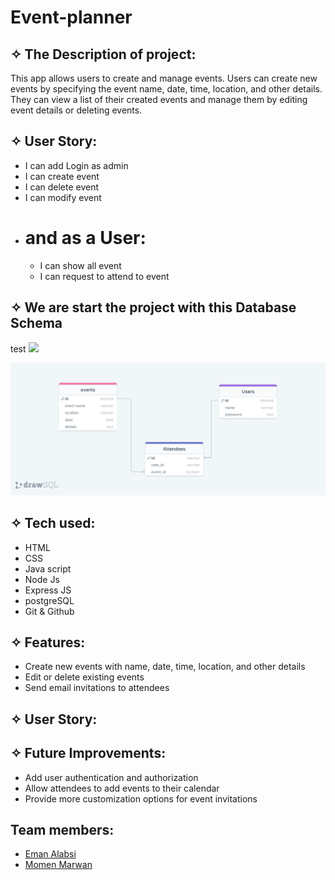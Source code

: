 # Event-planner

## ✧ The Description of project:
This app allows users to create and manage events. Users can create new events by specifying the event name, date, time, location, and other details. They can view a list of their created events and manage them by editing event details or deleting events.

## ✧ User Story:
* I can add Login as admin
* I can create event
* I can delete event
* I can modify event
* # and as a User:
    * I can show all event
    * I can request to attend to event

## ✧ We are start the project with this Database Schema
test
![](https://www.flickr.com/photos/198067871@N06/shares/85sP68GVJ3)

![Database Diagram](public/images/drawSQL-event-planner-export-2023-04-06.png)

## ✧ Tech used:
- HTML
- CSS
- Java script
- Node Js 
- Express JS
- postgreSQL
- Git & Github



## ✧ Features:
* Create new events with name, date, time, location, and other details
* Edit or delete existing events
* Send email invitations to attendees

## ✧ User Story:

## ✧ Future Improvements:
* Add user authentication and authorization
* Allow attendees to add events to their calendar
* Provide more customization options for event invitations

## Team members:
* [Eman Alabsi](https://github.com/Emanalabsi)
* [Momen Marwan](https://github.com/momenmarwan)
